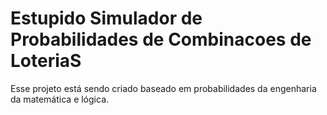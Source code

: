 # Estupido Simulador de Probabilidades de Combinacoes de LoteriaS
 Esse projeto está sendo criado baseado em probabilidades da engenharia da matemática e lógica.
